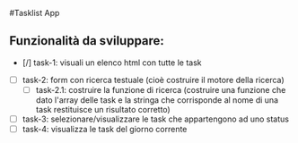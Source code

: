 #Tasklist App

## Funzionalità da sviluppare:

- [/] task-1: visuali un elenco html con tutte le task
- [ ] task-2: form con ricerca testuale (cioè costruire il motore della ricerca)
    - [ ] task-2.1: costruire la funzione di ricerca (costruire una funzione che dato l'array delle task e la stringa che corrisponde al nome di una task restituisce un risultato corretto)
- [ ] task-3: selezionare/visualizzare le task che appartengono ad uno status
- [ ] task-4: visualizza le task del giorno corrente
